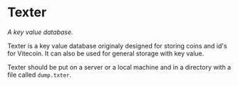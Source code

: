 # Texter

_A key value database._

Texter is a key value database originaly designed for storing coins and id's for Vitecoin. It can also be used for general storage with key value.

Texter should be put on a server or a local machine and in a directory with a file called `dump.txter`.
